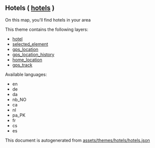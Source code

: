 [//]: # (WARNING: this file is automatically generated. Please find the sources at the bottom and edit those sources)

 Hotels ( [hotels](https://mapcomplete.osm.be/hotels) ) 
--------------------------------------------------------



On this map, you'll find hotels in your area

This theme contains the following layers:



  - [hotel](../Layers/hotel.md)
  - [selected_element](../Layers/selected_element.md)
  - [gps_location](../Layers/gps_location.md)
  - [gps_location_history](../Layers/gps_location_history.md)
  - [home_location](../Layers/home_location.md)
  - [gps_track](../Layers/gps_track.md)


Available languages:



  - en
  - de
  - da
  - nb_NO
  - ca
  - nl
  - pa_PK
  - fr
  - cs
  - es
 

This document is autogenerated from [assets/themes/hotels/hotels.json](https://github.com/pietervdvn/MapComplete/blob/develop/assets/themes/hotels/hotels.json)
